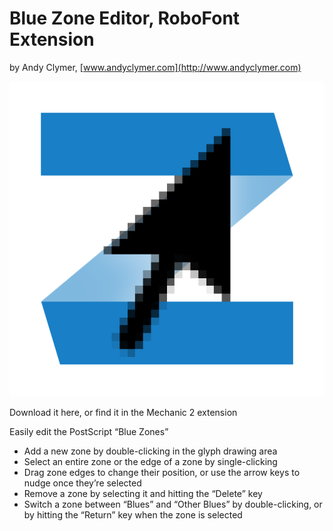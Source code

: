 # Blue Zone Editor, RoboFont Extension

by Andy Clymer, [www.andyclymer.com](http://www.andyclymer.com)

![Blue Zone Editor Icon](/resources/icon.png?raw=true)

Download it here, or find it in the Mechanic 2 extension

Easily edit the PostScript “Blue Zones”

- Add a new zone by double-clicking in the glyph drawing area
- Select an entire zone or the edge of a zone by single-clicking
- Drag zone edges to change their position, or use the arrow keys to nudge once they’re selected
- Remove a zone by selecting it and hitting the “Delete” key
- Switch a zone between “Blues” and “Other Blues” by double-clicking, or by hitting the “Return” key when the zone is selected
